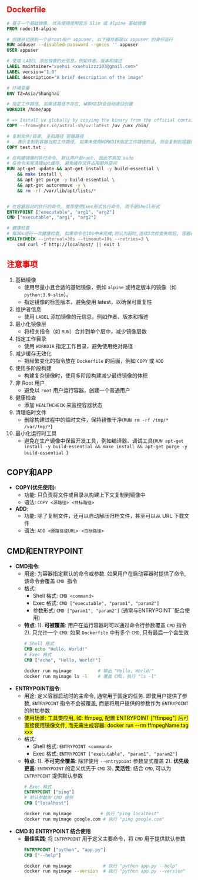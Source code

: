 ## <font color=red>Dockerfile</font>
```dockerfile
# 基于一个基础镜像, 优先使用使用官方 Slim 或 Alpine 基础镜像
FROM node:18-alpine

# 创建并切换到一个非root用户 appuser, 以下操作都是以 appuser 的身份运行
RUN adduser --disabled-password --gecos '' appuser
USER appuser

# 使用 LABEL 添加镜像的元信息，例如作者、版本和描述
LABEL maintainer="xuehui <xuehuizzz103@gmail.com>"
LABEL version="1.0"
LABEL description="A brief description of the image"

# 环境变量
ENV TZ=Asia/Shanghai

# 指定工作路径, 如果该路径不存在, WORKDIR会自动递归创建
WORKDIR /home/app

# => Install uv globally by copying the binary from the official container
COPY --from=ghcr.io/astral-sh/uv:latest /uv /uvx /bin/

# 复制文件/目录, 主机路径 容器路径
# . 表示复制到容器当前工作路径, 如果未使用WORKDIR指定工作路径的话, 则会复制到容器的根目录下
COPY test.txt .

# 在构建镜像时执行命令, 默认用户是root, 因此不用加 sudo
# 在命令末尾清理apt缓存, 避免缓存文件占用额外空间
RUN apt-get update && apt-get install -y build-essential \
    && make install \
    && apt-get purge -y build-essential \
    && apt-get autoremove -y \
    && rm -rf /var/lib/apt/lists/*


# 在容器启动时执行的命令, 推荐使用Exec形式执行命令, 而不是Shell形式
ENTRYPOINT ["executable", "arg1", "arg2"]
CMD ["executable", "arg1", "arg2"]

# 健康检查
# 每30s进行一次健康检查, 如果命令在10s中未完成,则认为超时,连续3次检查失败后, 容器被标记为不健康
HEALTHCHECK --interval=30s --timeout=10s --retries=3 \
    cmd curl -f http://localhost/ || exit 1
```

## <font color=red>注意事项</font>
1. 基础镜像
   - 使用尽量小且合适的基础镜像，例如 `alpine` 或特定版本的镜像（如 `python:3.9-slim`）。
   - 指定镜像的标签版本，避免使用 latest，以确保可重复性
2. 维护者信息
   - 使用 `LABEL` 添加镜像的元信息，例如作者、版本和描述
3. 最小化镜像层
   - 将相关指令（如 `RUN`）合并到单个层中，减少镜像层数
4. 指定工作目录
   - 使用 `WORKDIR` 指定工作目录，避免使用绝对路径
5. 减少缓存无效化
   - 把频繁变化的指令放在 `Dockerfile` 的后面，例如 `COPY` 或 `ADD`
6. 使用多阶段构建
   - 构建复杂镜像时，使用多阶段构建减少最终镜像的体积
7. 非 Root 用户
   - 避免以 `root` 用户运行容器，创建一个普通用户
8. 健康检查
   - 添加 `HEALTHCHECK` 来监控容器状态
9. 清理临时文件
   - 删除构建过程中的临时文件，保持镜像干净(`RUN rm -rf /tmp/* /var/tmp/*`)
10. 最小化运行时工具
    - 避免在生产镜像中保留开发工具，例如编译器、调试工具(`RUN apt-get install -y build-essential && make install && apt-get purge -y build-essential
`)

## COPY和APP
- **COPY(优先使用)**: 
    - 功能: 只负责将文件或目录从构建上下文复制到镜像中
    - 语法: `COPY <源路径> <目标路径>`
- **ADD**:
    - 功能: 除了复制文件，还可以自动解压归档文件，甚至可以从 URL 下载文件
    - 语法: `ADD <源路径或URL> <目标路径>`

## CMD和ENTRYPOINT
- **CMD指令**:
  - 用途: 为容器指定默认的命令或参数. 如果用户在启动容器时提供了命令, 该命令会覆盖 `CMD `指令
  - 格式:
    - Shell 格式: `CMD <command>`
    - Exec 格式: `CMD ["executable", "param1", "param2"]`
    - 参数形式: `CMD ["param1", "param2"]` (通常与ENTRYPOINT``配合使用)
  - **特点**:
    1). **可被覆盖**: 用户在运行容器时可以通过命令行参数覆盖 `CMD` 指令
    2). 只允许一个 `CMD`: 如果 `Dockerfile` 中有多个 `CMD`, 只有最后一个会生效
    ```dockerfile
    # Shell 格式
    CMD echo "Hello, World!"
    # Exec 格式
    CMD ["echo", "Hello, World!"]
    ```
    ```bash
    docker run myimage          # 输出 "Hello, World!"
    docker run myimage ls -l    # 覆盖 CMD，执行 "ls -l"
    ```
- **ENTRYPOINT指令**:
  - 用途: 定义容器启动时的主命令, 通常用于固定的任务. 即使用户提供了参数, `ENTRYPOINT` 指令不会被覆盖, 而是将用户提供的参数作为 `ENTRYPOINT` 的附加参数
  - <mark>使用场景: 工具类应用, 如: ffmpeg, 配置 ENTRYPOINT ["ffmpeg"] 后可直接使用镜像文件, 而无需生成容器: docker run --rm ffmpegName:tag xxx</mark>
  - 格式:
    - Shell 格式: `ENTRYPOINT <command>`
    - Exec 格式: `ENTRYPOINT ["executable", "param1", "param2"]`
  - **特点**:
    1). **不可完全覆盖**: 除非使用 `--entrypoint` 参数显式覆盖
    2). **优先级更高**: `ENTRYPOINT` 的定义优先于 `CMD`
    3). **灵活性**: 结合 `CMD`, 可以为 `ENTRYPOINT` 提供默认参数
    ```dockerfile
    # Exec 格式
    ENTRYPOINT ["ping"]
    # 默认参数由 CMD 提供
    CMD ["localhost"]
    ```
    ```bash
    docker run myimage           # 执行 "ping localhost"
    docker run myimage google.com # 执行 "ping google.com"
    ```
- **CMD 和 ENTRYPOINT 结合使用**
  - **最佳实践**: 将 `ENTRYPOINT` 用于定义主要命令，将 `CMD` 用于提供默认参数
    ```dockerfile
    ENTRYPOINT ["python", "app.py"]
    CMD ["--help"]
    ```
    ```bash
    docker run myimage            # 执行 "python app.py --help"
    docker run myimage --version  # 执行 "python app.py --version"
    ```
